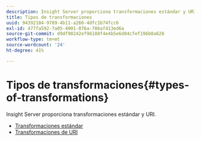 ```yaml
---
description: Insight Server proporciona transformaciones estándar y URI.
title: Tipos de transformaciones
uuid: 94392104-9789-4b11-a266-4dfc1b74fcc6
exl-id: 477fa592-7a05-4001-876a-786af413ed6a
source-git-commit: d9df90242ef96188f4e4b5e6d04cfef196b0a628
workflow-type: tm+mt
source-wordcount: '24'
ht-degree: 41%

---
```


# Tipos de transformaciones{#types-of-transformations}

Insight Server proporciona transformaciones estándar y URI.

* [Transformaciones estándar](../../../../home/c-dataset-const-proc/c-data-trans/c-transf-types/c-standard-transf/c-standard-transf.md#concept-25f4bdbf8fe74c4aaeb2fcd226243886)
* [Transformaciones de URI](../../../../home/c-dataset-const-proc/c-data-trans/c-transf-types/c-uri-transf/c-uri-transf.md#concept-2dfa0ffcd83d4fb69c1f42ad50dea125)
